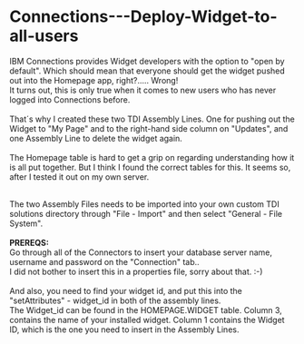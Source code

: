 # Connections---Deploy-Widget-to-all-users

IBM Connections provides Widget developers with the option to "open by default". Which should mean that everyone should get the widget pushed out into the Homepage app, right?..... Wrong!<br>
It turns out, this is only true when it comes to new users who has never logged into Connections before.<br><br>
That´s why I created these two TDI Assembly Lines. One for pushing out the Widget to "My Page" and to the right-hand side column on "Updates", and one Assembly Line to delete the widget again.<br><br>
The Homepage table is hard to get a grip on regarding understanding how it is all put together. But I think I found the correct tables for this. It seems so, after I tested it out on my own server.<br><br>

The two Assembly Files needs to be imported into your own custom TDI solutions directory through "File - Import" and then select "General - File System".<br><br>
<b>PREREQS:</b><br>
Go through all of the Connectors to insert your database server name, username and password on the "Connection" tab..<br>
I did not bother to insert this in a properties file, sorry about that. :-)<br><br>
And also, you need to find your widget id, and put this into the "setAttributes" - widget_id in both of the assembly lines.<br>
The Widget_id can be found in the HOMEPAGE.WIDGET table. Column 3, contains the name of your installed widget. Column 1 contains the Widget ID, which is the one you need to insert in the Assembly Lines.<br>
